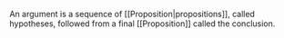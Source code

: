 An argument is a sequence of [[Proposition|propositions]], called hypotheses, followed from a final [[Proposition]] called the conclusion. 